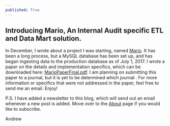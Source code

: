 ```yaml
---
published: True
---
```

## Introducing Mario, An Internal Audit specific ETL and Data Mart solution.

In December, I wrote about a project I was starting, named [Mario](https://aclarkdata.github.io/Introducing-Mario/). It has been a long process, but a MySQL database has been set up, and has began ingesting data to the production database as of July 1, 2017. I wrote a paper on the details and implementation specifics, which can be downloaded here: [MarioPaperFinal.pdf](http://aclarkData.github.io/papers/MarioPaperFinal.pdf). I am planning on submitting this paper to a journal, but it is yet to be determined which journal . For more information or specifics that were not addressed in the paper, feel free to send me an email. Enjoy!

P.S. I have added a newsletter to this blog, which will send out an email whenever a new post is added. Move over to the [About](https://aclarkdata.github.io/about/) page if you would like to subscribe. 

Andrew